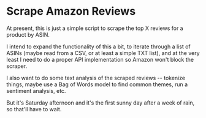 # Scrape Amazon Reviews

At present, this is just a simple script to scrape the top X reviews for a product by ASIN.

I intend to expand the functionality of this a bit, to iterate through a list of ASINs (maybe read from a CSV, or at least a simple TXT list), and at the very least I need to do a proper API implementation so Amazon won't block the scraper.

I also want to do some text analysis of the scraped reviews -- tokenize things, maybe use a Bag of Words model to find common themes, run a sentiment analysis, etc.

But it's Saturday afternoon and it's the first sunny day after a week of rain, so that'll have to wait.